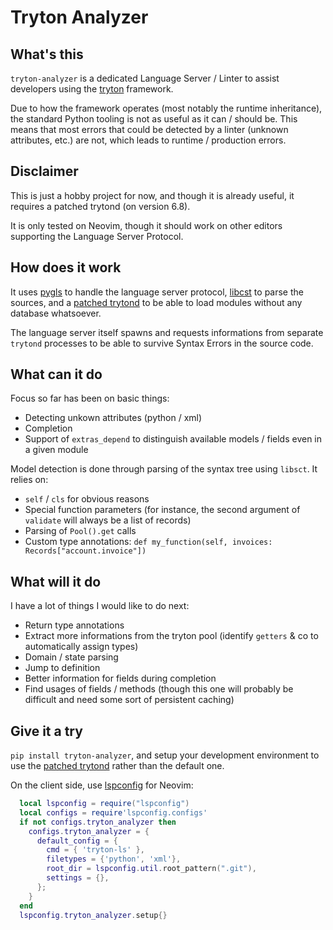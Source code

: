 # Tryton Analyzer

## What's this

`tryton-analyzer` is a dedicated Language Server / Linter to assist developers
using the [tryton](https://www.tryton.org/) framework.

Due to how the framework operates (most notably the runtime inheritance), the
standard Python tooling is not as useful as it can / should be. This means that
most errors that could be detected by a linter (unknown attributes, etc.)
are not, which leads to runtime / production errors.

## Disclaimer

This is just a hobby project for now, and though it is already useful, it
requires a patched trytond (on version 6.8).

It is only tested on Neovim, though it should work on other editors supporting
the Language Server Protocol.

## How does it work

It uses [pygls](https://pygls.readthedocs.io/en/latest/) to handle the language
server protocol, [libcst](https://libcst.readthedocs.io/en/latest) to parse the
sources, and a [patched
trytond](https://github.com/jcavallo/tryton/tree/db_less_pools) to be able to
load modules without any database whatsoever.

The language server itself spawns and requests informations from separate `trytond`
processes to be able to survive Syntax Errors in the source code.

## What can it do

Focus so far has been on basic things:
- Detecting unkown attributes (python / xml)
- Completion
- Support of `extras_depend` to distinguish available models / fields even in a
given module

Model detection is done through parsing of the syntax tree using `libsct`. It
relies on:
- `self` / `cls` for obvious reasons
- Special function parameters (for instance, the second argument of `validate`
    will always be a list of records)
- Parsing of `Pool().get` calls
- Custom type annotations: `def my_function(self, invoices: Records["account.invoice"])`

## What will it do

I have a lot of things I would like to do next:
- Return type annotations
- Extract more informations from the tryton pool (identify `getters` & co to 
    automatically assign types)
- Domain / state parsing
- Jump to definition
- Better information for fields during completion
- Find usages of fields / methods (though this one will probably be difficult
    and need some sort of persistent caching)

## Give it a try

`pip install tryton-analyzer`, and setup your development environment to use
the [patched trytond](https://github.com/jcavallo/tryton/tree/db_less_pools)
rather than the default one.

On the client side, use [lspconfig](https://github.com/neovim/nvim-lspconfig) for Neovim:
```lua
  local lspconfig = require("lspconfig")
  local configs = require'lspconfig.configs'
  if not configs.tryton_analyzer then
    configs.tryton_analyzer = {
      default_config = {
        cmd = { 'tryton-ls' },
        filetypes = {'python', 'xml'},
        root_dir = lspconfig.util.root_pattern(".git"),
        settings = {},
      };
    }
  end
  lspconfig.tryton_analyzer.setup{}
```
